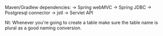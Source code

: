 Maven/Gradlew dependencies:
	-> Spring webMVC
	-> Spring JDBC
	-> Postgresql connector
	-> jstl
	-> Servlet API 

Nt: Whenever you're going to create a table make sure the table name is plural as a good naming conversion.

